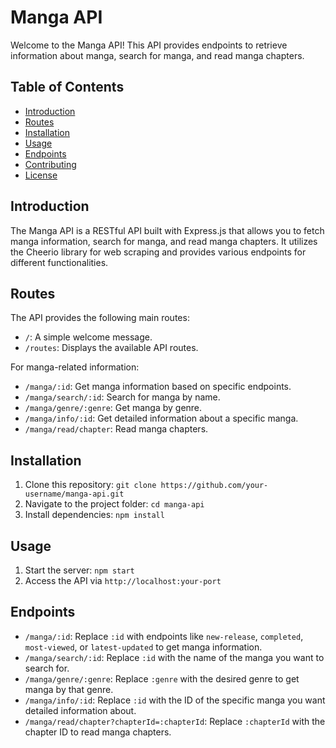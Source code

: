 # Manga API

Welcome to the Manga API! This API provides endpoints to retrieve information about manga, search for manga, and read manga chapters.

## Table of Contents

- [Introduction](#introduction)
- [Routes](#routes)
- [Installation](#installation)
- [Usage](#usage)
- [Endpoints](#endpoints)
- [Contributing](#contributing)
- [License](#license)

## Introduction

The Manga API is a RESTful API built with Express.js that allows you to fetch manga information, search for manga, and read manga chapters. It utilizes the Cheerio library for web scraping and provides various endpoints for different functionalities.

## Routes

The API provides the following main routes:

- `/`: A simple welcome message.
- `/routes`: Displays the available API routes.

For manga-related information:

- `/manga/:id`: Get manga information based on specific endpoints.
- `/manga/search/:id`: Search for manga by name.
- `/manga/genre/:genre`: Get manga by genre.
- `/manga/info/:id`: Get detailed information about a specific manga.
- `/manga/read/chapter`: Read manga chapters.

## Installation

1. Clone this repository: `git clone https://github.com/your-username/manga-api.git`
2. Navigate to the project folder: `cd manga-api`
3. Install dependencies: `npm install`

## Usage

1. Start the server: `npm start`
2. Access the API via `http://localhost:your-port`

## Endpoints

- `/manga/:id`: Replace `:id` with endpoints like `new-release`, `completed`, `most-viewed`, or `latest-updated` to get manga information.
- `/manga/search/:id`: Replace `:id` with the name of the manga you want to search for.
- `/manga/genre/:genre`: Replace `:genre` with the desired genre to get manga by that genre.
- `/manga/info/:id`: Replace `:id` with the ID of the specific manga you want detailed information about.
- `/manga/read/chapter?chapterId=:chapterId`: Replace `:chapterId` with the chapter ID to read manga chapters.



